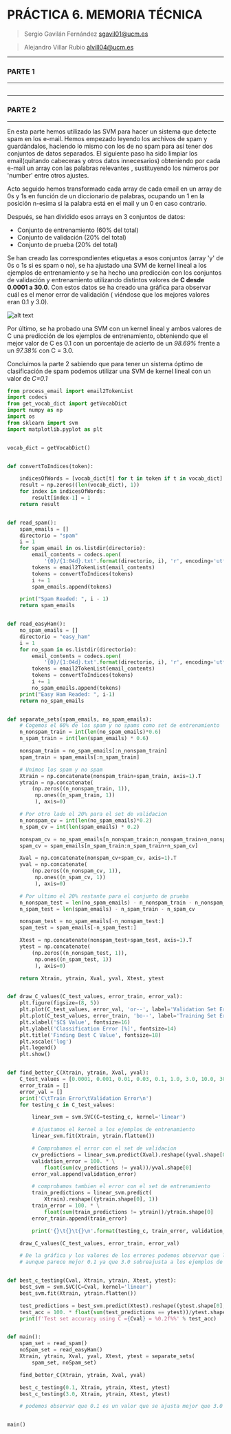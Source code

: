 
PRÁCTICA 6. MEMORIA TÉCNICA
===============	

> Sergio Gavilán Fernández <sgavil01@ucm.es>

> Alejandro Villar Rubio <alvill04@ucm.es>



---

### PARTE 1

---

```py

```

---

### PARTE 2

---

En esta parte hemos utilizado las SVM para hacer un sistema que detecte spam en los e-mail. Hemos empezado leyendo los archivos de spam y guardándalos, haciendo lo mismo con los de no spam para así tener dos conjuntos de datos separados. El siguiente paso ha sido limpiar los email(quitando cabeceras y otros datos innecesarios) obteniendo por cada e-mail un array con las palabras relevantes , sustituyendo los números por 'number' entre otros ajustes.

Acto seguido hemos transformado cada array de cada email en un array de 0s y 1s en función de un diccionario de palabras, ocupando un 1 en la posición n-esima si la palabra está en el mail y un 0 en caso contrario.

Después, se han dividido esos arrays en 3 conjuntos de datos:  
* Conjunto de entrenamiento (60% del total)
* Conjunto de validación (20% del total)
* Conjunto de prueba (20% del total)

Se han creado las correspondientes etiquetas a esos conjuntos (array 'y' de 0s o 1s si es spam o no), se ha ajustado una SVM de kernel lineal a los ejemplos de entrenamiento y se ha hecho una predicción con los conjuntos de validación y entrenamiento utilizando distintos valores de **C desde 0.0001 a 30.0**. Con estos datos se ha creado una gráfica para observar cuál es el menor error de validación ( viéndose que los mejores valores eran 0.1 y 3.0). 

![alt text](best_c.png "Best C Char")


Por último, se ha probado una SVM con un kernel lineal y ambos valores de C una predicción de los ejemplos de entrenamiento, obteniendo que el mejor valor de C es 0.1 con un porcentaje de acierto de un *98.69%* frente a un *97.38%* con C = 3.0.

Concluimos la parte 2 sabiendo que para tener un sistema óptimo de clasificación de spam podemos utilizar una SVM de kernel lineal con un valor de *C=0.1*


```py
from process_email import email2TokenList
import codecs
from get_vocab_dict import getVocabDict
import numpy as np
import os
from sklearn import svm
import matplotlib.pyplot as plt


vocab_dict = getVocabDict()


def convertToIndices(token):

    indicesOfWords = [vocab_dict[t] for t in token if t in vocab_dict]
    result = np.zeros((len(vocab_dict), 1))
    for index in indicesOfWords:
        result[index-1] = 1
    return result


def read_spam():
    spam_emails = []
    directorio = "spam"
    i = 1
    for spam_email in os.listdir(directorio):
        email_contents = codecs.open(
            '{0}/{1:04d}.txt'.format(directorio, i), 'r', encoding='utf-8', errors='ignore').read()
        tokens = email2TokenList(email_contents)
        tokens = convertToIndices(tokens)
        i += 1
        spam_emails.append(tokens)

    print("Spam Readed: ", i - 1)
    return spam_emails


def read_easyHam():
    no_spam_emails = []
    directorio = "easy_ham"
    i = 1
    for no_spam in os.listdir(directorio):
        email_contents = codecs.open(
            '{0}/{1:04d}.txt'.format(directorio, i), 'r', encoding='utf-8', errors='ignore').read()
        tokens = email2TokenList(email_contents)
        tokens = convertToIndices(tokens)
        i += 1
        no_spam_emails.append(tokens)
    print("Easy Ham Readed: ", i-1)
    return no_spam_emails


def separate_sets(spam_emails, no_spam_emails):
    # Cogemos el 60% de los spam y no spams como set de entrenamiento
    n_nonspam_train = int(len(no_spam_emails)*0.6)
    n_spam_train = int(len(spam_emails) * 0.6)

    nonspam_train = no_spam_emails[:n_nonspam_train]
    spam_train = spam_emails[:n_spam_train]

    # Unimos los spam y no spam
    Xtrain = np.concatenate(nonspam_train+spam_train, axis=1).T
    ytrain = np.concatenate(
        (np.zeros((n_nonspam_train, 1)),
         np.ones((n_spam_train, 1))
         ), axis=0)

    # Por otro lado el 20% para el set de validacion
    n_nonspam_cv = int(len(no_spam_emails)*0.2)
    n_spam_cv = int(len(spam_emails) * 0.2)

    nonspam_cv = no_spam_emails[n_nonspam_train:n_nonspam_train+n_nonspam_cv]
    spam_cv = spam_emails[n_spam_train:n_spam_train+n_spam_cv]

    Xval = np.concatenate(nonspam_cv+spam_cv, axis=1).T
    yval = np.concatenate(
        (np.zeros((n_nonspam_cv, 1)),
         np.ones((n_spam_cv, 1))
         ), axis=0)

    # Por ultimo el 20% restante para el conjunto de prueba
    n_nonspam_test = len(no_spam_emails) - n_nonspam_train - n_nonspam_cv
    n_spam_test = len(spam_emails) - n_spam_train - n_spam_cv

    nonspam_test = no_spam_emails[-n_nonspam_test:]
    spam_test = spam_emails[-n_spam_test:]

    Xtest = np.concatenate(nonspam_test+spam_test, axis=1).T
    ytest = np.concatenate(
        (np.zeros((n_nonspam_test, 1)),
         np.ones((n_spam_test, 1))
         ), axis=0)

    return Xtrain, ytrain, Xval, yval, Xtest, ytest


def draw_C_values(C_test_values, error_train, error_val):
    plt.figure(figsize=(8, 5))
    plt.plot(C_test_values, error_val, 'or--', label='Validation Set Error')
    plt.plot(C_test_values, error_train, 'bo--', label='Training Set Error')
    plt.xlabel('$C$ Value', fontsize=16)
    plt.ylabel('Classification Error [%]', fontsize=14)
    plt.title('Finding Best C Value', fontsize=18)
    plt.xscale('log')
    plt.legend()
    plt.show()


def find_better_C(Xtrain, ytrain, Xval, yval):
    C_test_values = [0.0001, 0.001, 0.01, 0.03, 0.1, 1.0, 3.0, 10.0, 30.0]
    error_train = []
    error_val = []
    print('C\tTrain Error\tValidation Error\n')
    for testing_c in C_test_values:

        linear_svm = svm.SVC(C=testing_c, kernel='linear')

        # Ajustamos el kernel a los ejemplos de entrenamiento
        linear_svm.fit(Xtrain, ytrain.flatten())

        # Comprobamos el error con el set de validacion
        cv_predictions = linear_svm.predict(Xval).reshape((yval.shape[0], 1))
        validation_error = 100. * \
            float(sum(cv_predictions != yval))/yval.shape[0]
        error_val.append(validation_error)

        # comprobamos tambien el error con el set de entrenamiento
        train_predictions = linear_svm.predict(
            Xtrain).reshape((ytrain.shape[0], 1))
        train_error = 100. * \
            float(sum(train_predictions != ytrain))/ytrain.shape[0]
        error_train.append(train_error)

        print('{}\t{}\t{}\n'.format(testing_c, train_error, validation_error))

    draw_C_values(C_test_values, error_train, error_val)

    # De la gráfica y los valores de los errores podemos observar que los mejores valores de C son 0.1 y 3.0
    # aunque parece mejor 0.1 ya que 3.0 sobreajusta a los ejemplos de entrenamiento


def best_c_testing(Cval, Xtrain, ytrain, Xtest, ytest):
    best_svm = svm.SVC(C=Cval, kernel='linear')
    best_svm.fit(Xtrain, ytrain.flatten())

    test_predictions = best_svm.predict(Xtest).reshape((ytest.shape[0], 1))
    test_acc = 100. * float(sum(test_predictions == ytest))/ytest.shape[0]
    print(f'Test set accuracy using C ={Cval} = %0.2f%%' % test_acc)


def main():
    spam_set = read_spam()
    noSpam_set = read_easyHam()
    Xtrain, ytrain, Xval, yval, Xtest, ytest = separate_sets(
        spam_set, noSpam_set)

    find_better_C(Xtrain, ytrain, Xval, yval)

    best_c_testing(0.1, Xtrain, ytrain, Xtest, ytest)
    best_c_testing(3.0, Xtrain, ytrain, Xtest, ytest)

    # podemos observar que 0.1 es un valor que se ajusta mejor que 3.0


main()

```
